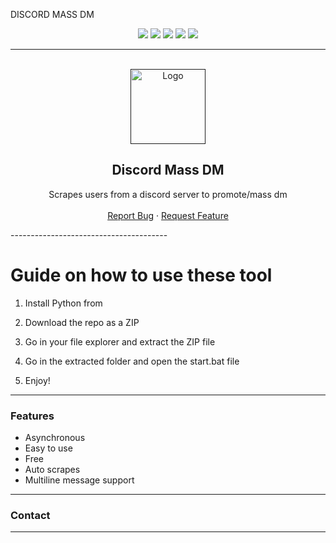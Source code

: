 DISCORD MASS DM 
 
<div id="top"></div> 
<p align="center">
  <img src="https://img.shields.io/github/contributors/dropout1337/Discord-Mass-DM.svg?style=for-the-badge"/>  
  <img src="https://img.shields.io/github/forks/dropout1337/Discord-Mass-DM.svg?style=for-the-badge"/>
  <img src="https://img.shields.io/github/stars/dropout1337/Discord-Mass-DM.svg?style=for-the-badge"/>    
  <img src="https://img.shields.io/github/issues/dropout1337/Discord-Mass-DM.svg?style=for-the-badge"/>  
  <img src="https://img.shields.io/github/license/dropout1337/Discord-Mass-DM.svg?style=for-the-badge"/> 
</p> 
  
---------------------------------------  
   
<br/>  
<div align="center">
  <a href="">
    <img src="https://i.imgur.com/9l4pHEN.png" alt="Logo" width="120" height="120">
  </a> 
    
  <h2 align="center">Discord Mass DM </h3> 
  
  <p align="center">  
    Scrapes users from a discord server to promote/mass dm
    <br />
    <br />
    <a href="">Report Bug</a>
    ·  
    <a href="">Request Feature</a>
  </p>  
</div> 
---------------------------------------  
  
# Guide on how to use these tool  
  
1. Install Python from 

2. Download the repo as a ZIP
 
3. Go in your file explorer and extract the ZIP file  
  
4. Go in the extracted folder and open the start.bat file 
  
5. Enjoy! 
 
--------------------------------------- 
  
### Features  
* Asynchronous  
* Easy to use  
* Free
* Auto scrapes 
* Multiline message support  

--------------------------------------- 

### Contact 
---------------------------------------
